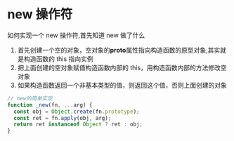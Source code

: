 # new 操作符

如何实现一个 new 操作符,首先知道 new 做了什么

1. 首先创建一个空的对象，空对象的**proto**属性指向构造函数的原型对象,其实就是构造函数的 this 指向实例
2. 把上面创建的空对象赋值构造函数内部的 this，用构造函数内部的方法修改空对象
3. 如果构造函数返回一个非基本类型的值，则返回这个值，否则上面创建的对象

```js
// new的简单实现
function _new(fn, ...arg) {
  const obj = Object.create(fn.prototype);
  const ret = fn.apply(obj, arg);
  return ret instanceof Object ? ret : obj;
}
```
